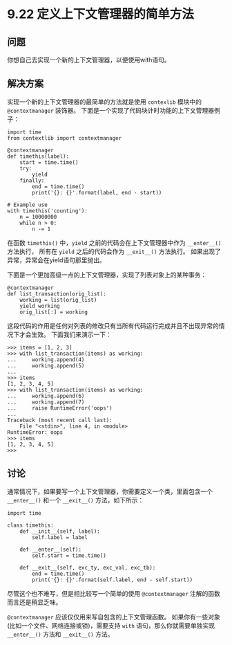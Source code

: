 

# 9.22 定义上下文管理器的简单方法

## 问题

你想自己去实现一个新的上下文管理器，以便使用with语句。

## 解决方案

实现一个新的上下文管理器的最简单的方法就是使用 `contexlib` 模块中的 `@contextmanager` 装饰器。
下面是一个实现了代码块计时功能的上下文管理器例子：

    
    
    import time
    from contextlib import contextmanager
    
    @contextmanager
    def timethis(label):
        start = time.time()
        try:
            yield
        finally:
            end = time.time()
            print('{}: {}'.format(label, end - start))
    
    # Example use
    with timethis('counting'):
        n = 10000000
        while n > 0:
            n -= 1
    

在函数 `timethis()` 中，`yield` 之前的代码会在上下文管理器中作为 `__enter__()` 方法执行， 所有在 `yield`
之后的代码会作为 `__exit__()` 方法执行。 如果出现了异常，异常会在yield语句那里抛出。

下面是一个更加高级一点的上下文管理器，实现了列表对象上的某种事务：

    
    
    @contextmanager
    def list_transaction(orig_list):
        working = list(orig_list)
        yield working
        orig_list[:] = working
    

这段代码的作用是任何对列表的修改只有当所有代码运行完成并且不出现异常的情况下才会生效。 下面我们来演示一下：

    
    
    >>> items = [1, 2, 3]
    >>> with list_transaction(items) as working:
    ...     working.append(4)
    ...     working.append(5)
    ...
    >>> items
    [1, 2, 3, 4, 5]
    >>> with list_transaction(items) as working:
    ...     working.append(6)
    ...     working.append(7)
    ...     raise RuntimeError('oops')
    ...
    Traceback (most recent call last):
        File "<stdin>", line 4, in <module>
    RuntimeError: oops
    >>> items
    [1, 2, 3, 4, 5]
    >>>
    

## 讨论

通常情况下，如果要写一个上下文管理器，你需要定义一个类，里面包含一个 `__enter__()` 和一个 `__exit__()` 方法，如下所示：

    
    
    import time
    
    class timethis:
        def __init__(self, label):
            self.label = label
    
        def __enter__(self):
            self.start = time.time()
    
        def __exit__(self, exc_ty, exc_val, exc_tb):
            end = time.time()
            print('{}: {}'.format(self.label, end - self.start))
    

尽管这个也不难写，但是相比较写一个简单的使用 `@contextmanager` 注解的函数而言还是稍显乏味。

`@contextmanager` 应该仅仅用来写自包含的上下文管理函数。 如果你有一些对象(比如一个文件、网络连接或锁)，需要支持 `with`
语句，那么你就需要单独实现 `__enter__()` 方法和 `__exit__()` 方法。

